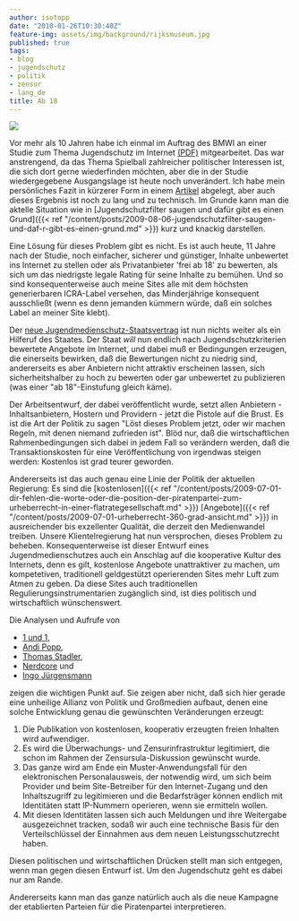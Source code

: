 ```yaml
---
author: isotopp
date: "2010-01-26T10:30:40Z"
feature-img: assets/img/background/rijksmuseum.jpg
published: true
tags:
- blog
- jugendschutz
- politik
- zensur
- lang_de
title: Ab 18
---
```

![](/uploads/blog_altersfreigabe.png)

Vor mehr als 10 Jahren habe ich einmal im Auftrag des BMWI an
einer Studie zum Thema Jugendschutz im Internet
[(PDF)](http://blog.koehntopp.de/uploads/secorvo-studie-jugendschutz.pdf)
mitgearbeitet. Das war anstrengend, da das Thema Spielball zahlreicher
politischer Interessen ist, die sich dort gerne wiederfinden möchten, aber
die in der Studie wiedergegebene Ausgangslage ist heute noch unverändert.
Ich habe mein persönliches Fazit in kürzerer Form in einem
[Artikel](http://kris.koehntopp.de/artikel/rating_does_not_work/) abgelegt,
aber auch dieses Ergebnis ist noch zu lang und zu technisch. Im Grunde kann
man die aktelle Situation wie in
[Jugendschutzfilter saugen und dafür gibt es einen
Grund]({{< ref "/content/posts/2009-08-06-jugendschutzfilter-saugen-und-daf-r-gibt-es-einen-grund.md" >}})
kurz und knackig darstellen.

Eine Lösung für dieses Problem gibt es nicht. Es ist auch heute, 11 Jahre
nach der Studie, noch einfacher, sicherer und günstiger, Inhalte unbewertet
ins Internet zu stellen oder als Privatanbieter 'frei ab 18' zu bewerten,
als sich um das niedrigste legale Rating für seine Inhalte zu bemühen. Und
so sind konsequenterweise auch meine Sites alle mit dem höchsten
generierbaren ICRA-Label versehen, das Minderjährige konsequent ausschließt
(wenn es denn jemanden kümmern würde, daß ein solches Label an meiner Site
klebt).

Der [neue Jugendmedienschutz-Staatsvertrag](http://blog.odem.org/2010/01/12/Arbeitsentwurf-JMStV--Stand-2009-12-07.pdf)
ist nun nichts weiter als ein Hilferuf des Staates. Der Staat _will_ nun
endlich nach Jugendschutzkriterien bewertete Angebote im Internet, und dabei
muß er Bedingungen erzeugen, die einerseits bewirken, daß die Bewertungen
nicht zu niedrig sind, andererseits es aber Anbietern nicht attraktiv
erscheinen lassen, sich sicherheitshalber zu hoch zu bewerten oder gar
unbewertet zu publizieren (was einer "ab 18"-Einstufung gleich käme).

Der Arbeitsentwurf, der dabei veröffentlicht wurde, setzt allen Anbietern -
Inhaltsanbietern, Hostern und Providern - jetzt die Pistole auf die Brust.
Es ist die Art der Politik zu sagen "Löst dieses Problem jetzt, oder wir
machen Regeln, mit denen niemand zufrieden ist". Blöd nur, daß die
wirtschaftlichen Rahmenbedingungen sich dabei in jedem Fall so verändern
werden, daß die Transaktionskosten für eine Veröffentlichung von irgendwas
steigen werden: Kostenlos ist grad teurer geworden.

Andererseits ist das auch genau eine Linie der Politik der aktuellen
Regierung: Es sind die
[kostenlosen]({{< ref "/content/posts/2009-07-01-dir-fehlen-die-worte-oder-die-position-der-piratenpartei-zum-urheberrecht-in-einer-flatrategesellschaft.md" >}})
[Angebote]({{< ref "/content/posts/2009-07-01-urheberrecht-360-grad-ansicht.md" >}})
in ausreichender bis exzellenter Qualität, die derzeit den Medienwandel
treiben. Unsere Klientelregierung hat nun versprochen, dieses Problem zu
beheben. Konsequenterweise ist dieser Entwurf eines Jugendmedienschutzes
auch ein Anschlag auf die kooperative Kultur des Internets, denn es gilt,
kostenlose Angebote unattraktiver zu machen, um kompetetiven, traditionell
geldgestützt operierenden Sites mehr Luft zum Atmen zu geben. Da diese Sites
auch traditionellen Regulierungsinstrumentarien zugänglich sind, ist dies
politisch und wirtschaftlich wünschenswert.

Die Analysen und Aufrufe von 

- [1 und 1](http://blog.1und1.de/2010/01/22/das_ende_der_freien_kommunikation_im_internet/),
- [Andi Popp](http://andipopp.wordpress.com/2010/01/26/ich-schliese-mich-dem-vorauseilenden-gehorsam-an/), 
- [Thomas Stadler](http://www.internet-law.de/2010/01/zensur-uber-den-umweg-des.html), 
- [Nerdcore](http://www.nerdcore.de/wp/2010/01/25/zensur-dank-jugendschutz/) und 
- [Ingo Jürgensmann](http://blog.windfluechter.net/archives/889-Zensur-ueber-Umweg-des-Jugendmedienschutz-Staatsvertrags.html)

zeigen die wichtigen Punkt auf. Sie zeigen aber nicht, daß sich hier gerade
eine unheilige Allianz von Politik und Großmedien aufbaut, denen eine solche
Entwicklung genau die gewünschten Veränderungen erzeugt: 

1. Die Publikation von kostenlosen, kooperativ erzeugten freien Inhalten wird aufwendiger.
2. Es wird die Überwachungs- und Zensurinfrastruktur legitimiert, die schon
   im Rahmen der Zensursula-Diskussion gewünscht wurde.
3. Das ganze wird am Ende ein Muster-Anwendungsfall für den
   elektronischen Personalausweis, der notwendig wird, um sich beim Provider
   und beim Site-Betreiber für den Internet-Zugang und den Inhaltszugriff zu
   legitimieren  und die Bedarfsträger können endlich mit Identitäten statt
   IP-Nummern operieren, wenn sie ermitteln wollen.
4. Mit diesen Identitäten lassen sich auch Meldungen und ihre Weitergabe
   ausgezeichnet tracken, sodaß wir auch eine technische Basis für den
   Verteilschlüssel der Einnahmen aus dem neuen Leistungsschutzrecht
   haben.

Diesen politischen und wirtschaftlichen Drücken stellt man sich entgegen,
wenn man gegen diesen Entwurf ist. Um den Jugendschutz geht es dabei nur am
Rande.

Andererseits kann man das ganze natürlich auch als die neue Kampagne der
etablierten Parteien für die Piratenpartei interpretieren.
